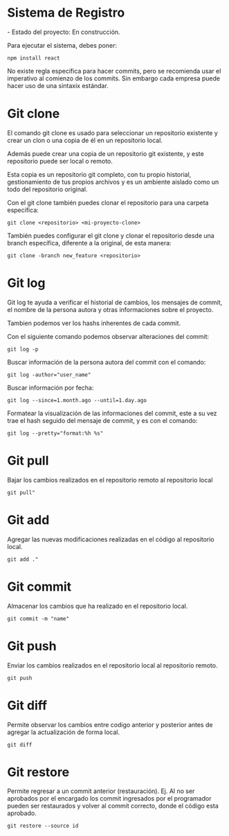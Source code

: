 <h1> Sistema de Registro </h1>
- Estado del proyecto: En construcción.

Para ejecutar el sistema, debes poner:

```npm install react```

No existe regla especifica para hacer commits, pero se recomienda usar el imperativo al comienzo de los commits.
Sin embargo cada empresa puede hacer uso de una sintaxix estándar.

# Git clone #

El comando git clone es usado para seleccionar un repositorio existente y crear un clon o una copia de él en un repositorio local.

Además puede crear una copia de un repositorio git existente, y este repositorio puede ser local o remoto.
 
Esta copia es un repositorio git completo, con tu propio historial, gestionamiento de tus propios archivos y es un ambiente aislado como un todo del repositorio original. 

Con el git clone también puedes clonar el repositorio para una carpeta específica:

```git clone <repositorio> <mi-proyecto-clone>```

También puedes configurar el git clone y clonar el repositorio desde una branch específica, diferente a la original, de esta manera:

```git clone -branch new_feature <repositorio>```

# Git log #

Git log te ayuda a verificar el historial de cambios, los mensajes de commit, el nombre de la persona autora y otras informaciones sobre el proyecto.

Tambien podemos ver los hashs inherentes de cada commit.

Con el siguiente comando podemos observar alteraciones del commit:

``` git log -p ``` 

Buscar información de la persona autora del commit con el comando:

``` git log -author="user_name" ``` 

Buscar información por fecha:

``` git log --since=1.month.ago --until=1.day.ago ``` 

Formatear la visualización de las informaciones del commit, este a su vez trae el hash seguido del mensaje de commit, y es con el comando:

``` git log --pretty="format:%h %s" ``` 

# Git pull #

Bajar los cambios realizados en el repositorio remoto al repositorio local

``` git pull" ``` 

# Git add #

Agregar las nuevas modificaciones realizadas en el código al repositorio local.

``` git add ." ``` 

# Git commit #

Almacenar los cambios que ha realizado en el repositorio local.

``` git commit -m "name" ``` 

# Git push #

Enviar los cambios realizados en el repositorio local al repositorio remoto.

``` git push ``` 

# Git diff #

Permite observar los cambios entre codigo anterior y posterior antes de agregar la actualización de forma local.  

``` git diff ``` 

# Git restore #

Permite regresar a un commit anterior (restauración).
Ej. Al no ser aprobados por el encargado los commit ingresados por el programador pueden ser restaurados y volver al commit correcto, donde el código esta aprobado.

```git restore --source id```

